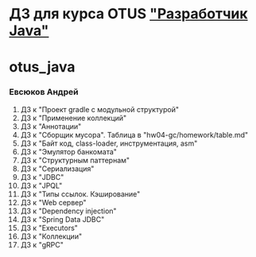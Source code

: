 # ДЗ для курса OTUS ["Разработчик Java"](https://otus.ru/lessons/java-professional/?utm_source=github&utm_medium=free&utm_campaign=otus)

# otus_java
### Евсюков Андрей
1. ДЗ к "Проект gradle с модульной структурой"
2. ДЗ к "Применение коллекций"
3. ДЗ к "Аннотации"
4. ДЗ к "Сборщик мусора". Таблица в "hw04-gc/homework/table.md"
5. ДЗ к "Байт код, class-loader, инструментация, asm"
6. ДЗ к "Эмулятор банкомата"
7. ДЗ к "Структурным паттернам"
8. ДЗ к "Сериализация"
9. ДЗ к "JDBC"
10. ДЗ к "JPQL"
11. ДЗ к "Типы ссылок. Кэширование"
12. ДЗ к "Web сервер"
13. ДЗ к "Dependency injection"
14. ДЗ к "Spring Data JDBC"
15. ДЗ к "Executors"
16. ДЗ к "Коллекции"
17. ДЗ к "gRPC"